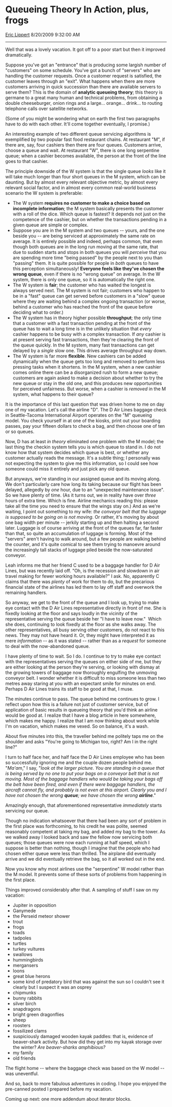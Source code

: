 <div id="page">

# Queueing Theory In Action, plus, frogs

[Eric Lippert](https://social.msdn.microsoft.com/profile/Eric%20Lippert) 8/20/2009 9:32:00 AM

-----

<div id="content">

<div class="mine">

Well that was a lovely vacation. It got off to a poor start but then it improved dramatically.

Suppose you've got an "entrance" that is producing some largish number of "customers" on some schedule. You've got a bunch of "servers" who are handling the customer requests. Once a customer request is satisfied, the customer leaves through an "exit". What happens when there are more customers arriving in quick succession than there are available servers to serve them? This is the domain of **analytic queueing theory**; this theory is germane to a great many human and technical problems, from obtaining a double cheeseburger, onion rings and a large... orange... drink... to routing telephone calls over satellite networks.

(Some of you might be wondering what on earth the first two paragraphs have to do with each other. It'll come together eventually, I promise.)

An interesting example of two different queue servicing algorithms is exemplified by two popular fast food restaurant chains. At restaurant "M", if there are, say, four cashiers then there are four queues. Customers arrive, choose a queue and wait. At restaurant "W", there is one long serpentine queue; when a cashier becomes available, the person at the front of the line goes to that cashier.

The principle downside of the W system is that the single queue *looks* like it will take much longer than four short queues in the M system, which can be daunting. But by almost every relevant objective metric, by almost every relevant social factor, and in almost every common real-world business scenario the W system is preferable:

  - The W system **requires no customer to make a choice based on incomplete information**; the M system basically presents the customer with a roll of the dice. Which queue is fastest? It depends not just on the competence of the cashier, but on whether the transactions pending in a given queue are simple or complex.
  - Suppose you are in the M system and two queues -- yours, and the one beside you -- are being serviced at approximately the same rate on average. It is entirely possible and indeed, perhaps common, that even though both queues are in the long run moving at the same rate, that due to sudden starts and stops in both queues you will *perceive* that you are spending more time "being passed" by the people next to you than "passing" them. It is quite possible for people in *both* queues to have this perception simultaneously\! **Everyone feels like they've chosen the wrong queue**, even if there is no "wrong queue" on average. In the W system, there is only one queue, so it is automatically the right one.
  - The W system is **fair**; the customer who has waited the longest is always served next. The M system is not fair; customers who happen to be in a "fast" queue can get served before customers in a "slow" queue where they are waiting behind a complex ongoing transaction (or worse, behind a customer who has reached the front of the queue before deciding what to order.)
  - The W system has in theory higher possible **throughput**; the only time that a customer with a fast transaction pending at the front of the queue has to wait a long time is in the unlikely situation that *every* cashier happens to be busy with a complex transaction. If *any* cashier is at present serving fast transactions, then they're clearing the front of the queue quickly. In the M system, many fast transactions can get delayed by a *single* slow one. This drives average throughput way down.
  - The W system is far more **flexible**. New cashiers can be added dynamically when the queue gets too long and removed to perform less pressing tasks when it shortens. In the M system, when a new cashier comes online there can be a disorganized rush to form a new queue; customers are again asked to make a decision about whether to try the new queue or stay in the old one, and this produces new opportunities for perceived unfairness. But worse, when a cashier is *removed* in the M system, what happens to their queue?

It is the importance of this last question that was driven home to me on day one of my vacation. Let's call the airline "D". The D Air Lines baggage check in Seattle-Tacoma International Airport operates on the "M" queueing model. You check yourself in at one of the kiosks, print out your boarding passes, pay your fifteen dollars to check a bag, and then choose one of ten or so queues.

Now, D has at least *in theory* eliminated one problem with the M model; the last thing the checkin system tells you is which queue to stand in. I do not know how that system decides which queue is best, or whether any customer actually reads the message. It's a subtle thing; I personally was not expecting the system to give me this information, so I could see how someone could miss it entirely and just pick any old queue.

But anyways, we're standing in our assigned queue and its moving along. We don't particularly care how long its taking because our flight has been delayed, allegedly by *one* hour, due to an "unexpected maintenance issue". So we have plenty of time. (As it turns out, we in reality have over *three* hours of extra time. Which is fine. Airline mechanics reading this: please take all the time you need to ensure that the wings stay on.) And as we're waiting, I point out something to my wife: *the conveyor belt that the luggage is supposed to be going on is not moving*. Or rather, it's moving by about one bag width per minute -- jerkily starting up and then halting a second later. Luggage is of course arriving at the front of the queues far, far faster than that, so quite an accumulation of luggage is forming. Most of the "servers" aren't having to walk around, but a few people are walking behind the counter, and it's quite comical to see them trying to manoevre around the increasingly tall stacks of luggage piled beside the now-saturated conveyor.

Leah informs me that her friend C used to be a baggage handler for D Air Lines, but was recently laid off. "Oh, is the recession and slowdown in air travel making for fewer working hours available?" I ask. No, apparently C claims that there was *plenty* of work for them to do, but the precarious financial state of the airlines has led them to lay off staff and overwork the remaining handlers.

So anyway, we get to the front of the queue and I look up, trying to make eye contact with the D Air Lines representative directly in front of me. She is fixedly looking at the floor and says loudly in the vicinity of the representative serving the queue beside her "I have to leave now."  Which she does, continuing to look fixedly at the floor as she walks away. The other representatives, all busy serving other customers, do not react to this news. They may not have heard it. Or, they might have interpreted it as mere *information* -- as it was stated -- rather than as a *request* for someone to deal with the now-abandoned queue.

I have plenty of time to wait. So I do. I continue to try to make eye contact with the representatives serving the queues on either side of me, but they are either looking at the person they're serving, or looking with dismay at the growing towers of baggage now thoroughly engulfing the unmoving conveyor belt. I wonder whether it is difficult to miss someone less than two metres away staring at you with an expectant smile for minutes on end. Perhaps D Air Lines trains its staff to be good at that, I muse.

The minutes continue to pass. The queue behind me continues to grow. I reflect upon how this is a failure not just of customer service, but of application of basic results in queueing theory that you'd think an airline would be good at. I realize that I have a blog article in here somewhere, which makes me happy. I realize that I am now thinking about work while I'm on vacation, which makes me vexed. So on balance, it's a wash.

About five minutes into this, the traveller behind me politely taps me on the shoulder and asks "You're going to Michigan too, right? Am I in the right line?"

I turn to half face her, and half face the D Air Lines employee who has been so successfully ignoring me and the couple dozen people behind me. "*Ma'am*," I say, "*look at the larger picture. You are standing in a queue that is being served by no one to put your bags on a conveyor belt that is not moving. Most of the baggage handlers who would be taking your bags off the belt have been fired, and even if there were baggage handlers, the aircraft cannot fly, and probably is not even at this airport. Clearly you and I have not chosen the wrong **queue**; we have chosen the wrong **airline***."

Amazingly enough, that aforementioned representative *immediately* starts servicing our queue.

Though no indication whatsoever that there had been any sort of problem in the first place was forthcoming, to his credit he was polite, seemed reasonably competent at taking my bag, and added my bag to the tower. As we walked away I looked back and saw the fellow now servicing both queues; those queues were now each running at half speed, which I suppose is better than nothing, though I imagine that the people who had chosen either queue were less than thrilled. The airplane did eventually arrive and we did eventually retrieve the bag, so it all worked out in the end.

Now you know why most airlines use the "serpentine" W model rather than the M model. It prevents some of these sorts of problems from happening in the first place.

Things improved considerably after that. A sampling of stuff I saw on my vacation:

  - Jupiter in opposition
  - Ganymede
  - the Perseid meteor shower
  - trout
  - frogs
  - toads
  - tadpoles
  - turtles
  - turkey vultures
  - swallows
  - hummingbirds
  - mergansers
  - loons
  - great blue herons
  - some kind of predatory bird that was against the sun so I couldn't see it clearly but I suspect it was an osprey
  - chipmunks
  - bunny rabbits
  - silver birch
  - snapdragons
  - bright green dragonflies
  - sheep
  - roosters
  - fossilized clams
  - suspiciously damaged wooden kayak paddles: that is, evidence of beaver-shark activity. But how did they get into my kayak storage over the winter? *Are beaver-sharks amphibious?*
  - my family
  - old friends

The flight home -- where the baggage check was based on the W model -- was uneventful.

And so, back to more fabulous adventures in coding. I hope you enjoyed the pre-canned posted I prepared before my vacation.

Coming up next: one more addendum about iterator blocks.

</div>

</div>

</div>

